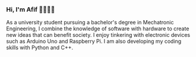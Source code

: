### Hi, I'm Afif 👋🏼👷🏼

As a university student pursuing a bachelor's degree in Mechatronic Engineering, I combine the knowledge of software with hardware to create new ideas that can benefit society. I enjoy tinkering with electronic devices such as Arduino Uno and Raspberry Pi. I am also developing my coding skills with Python and C++.
